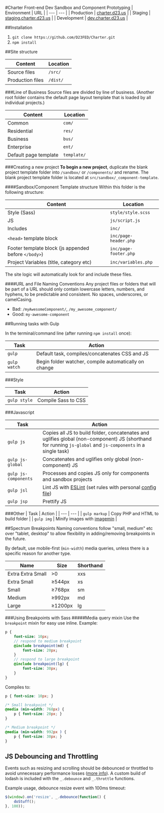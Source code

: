 #Charter Front-end Dev Sandbox and Component Prototyping
| Environment | URL                                                      |
| ---         | ---                                                      |
| Production  | [charter.d23.us](http://charter.d23.us/)                 |
| Staging     | [staging.charter.d23.us](http://staging.charter.d23.us/) |
| Development | [dev.charter.d23.us](http://dev.charter.d23.us/)         |

##Installation

1. `git clone https://github.com/D23FED/Charter.git`
2. `npm install`

##Site structure

| Content           | Location         |
| ---               | ---              |
| Source files      | `/src/`           |
| Production files  | `/dist/`          |

###Line of Business
Source files are divided by line of business. (Another root folder contains the default page layout template that is loaded by all individual projects.)

| Content               | Location     |
| ---                   | ---          |
| Common                | `com/`      |
| Residential           | `res/`      |
| Business              | `bus/`      |
| Enterprise            | `ent/`      |
| Default page template | `template/` |

###Creating a new project
**To begin a new project**, duplicate the blank project template folder into `/sandbox/` or `/components/` and rename. The blank project template folder is located at `src/sandbox/_component-template`.

####Sandbox/Component Template structure
Within this folder is the following structure:

| Content                                              | Location              |
| ---                                                  | ---                   |
| Style (Sass)                                         | `style/style.scss`    |
| JS                                                   | `js/script.js`        |
| Includes                                             | `inc/`                |
| `<head>` template block                              | `inc/page-header.php` |
| Footer template block (js appended before `</body>`) | `inc/page-footer.php` |
| Project Variables (title, category etc)              | `inc/variables.php`   |

The site logic will automatically look for and include these files.

####URL and File Naming Conventions
Any project files or folders that will be part of a URL should only contain lowercase letters, numbers, and hyphens, to be predictable and consistent. No spaces, underscores, or camelCasing.

* Bad: `/myAwesomeComponent/`, `/my_awesome_component/`
* Good: `my-awesome-component`

##Running tasks with Gulp

In the terminal/command line (after running `npm install` once):

| Task         | Action                                                |
| ---          | ---                                                   |
| `gulp`       | Default task, compiles/concatenates CSS and JS        |
| `gulp watch` | Begin folder watcher, compile automatically on change |

###Style

| Task         | Action              |
| ---          | ---                 |
| `gulp style` | Compile Sass to CSS |

###Javascript

| Task         | Action              |
| ---          | ---                 |
| `gulp js`            | Copies all JS to build folder, concatenates and uglifies global (non-component) JS (shorthand for running `js-global` and `js-components` in a single task) |
| `gulp js-global`     | Concatenates and uglifies only global (non-component) JS |
| `gulp js-components` | Processes and copies JS only for components and sandbox projects |
| `gulp jsl`           | Lint JS with [ESLint](http://eslint.org/) (set rules with personal [config file](http://eslint.org/docs/user-guide/configuring#using-configuration-files))  |
| `gulp jsp`           | Prettify JS                                                                                                                                                 |

###Other
| Task         | Action              |
| ---          | ---                 |
| `gulp markup` | Copy PHP and HTML to build folder                                   |
| `gulp img`    | Minify images with [imagemin](https://github.com/imagemin/imagemin) |

##Spectrum Breakpoints
Naming conventions follow "small, medium" etc over "tablet, desktop" to allow flexibility in adding/removing breakpoints in the future.

By default, use mobile-first (`min-width`) media queries, unless there is a specific reason for another type.

| Name              | Size    | Shorthand |
| ---               | ---     | ---       |
| Extra Extra Small | >0      | xxs       |
| Extra Small       | ≥544px  | xs        |
| Small             | ≥768px  | sm        |
| Medium            | ≥992px  | md        |
| Large             | ≥1200px | lg        |

###Using Breakpoints with Sass
#####Media query mixin
Use the `breakpoint` mixin for easy use inline. Example:

```Sass
p {
	font-size: 10px;
	// respond to medium breakpoint
	@include breakpoint(md) {
		font-size: 20px;
	}
	// respond to large breakpoint
	@include breakpoint(lg) {
		font-size: 30px;
	}
}
```

Compiles to:

```css
p { font-size: 10px; }

/* Small breakpoint */
@media (min-width: 768px) {
	p { font-size: 20px; }
}

/* Medium breakpoint */
@media (min-width: 992px ) {
	p { font-size: 30px; }
}
```

## JS Debouncing and Throttling
Events such as resizing and scrolling should be debounced or throttled to avoid unnecessary performance losses ([more info](https://css-tricks.com/the-difference-between-throttling-and-debouncing/)). A custom build of lodash is included with the `_.debounce` and `_.throttle` functions.

Example usage, debounce resize event with 100ms timeout:

```js
$(window).on('resize', _.debounce(function() {
	doStuff();
}, 100));
```
